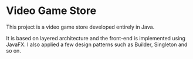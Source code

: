# Video Game Store

This project is a video game store developed entirely in Java.

It is based on layered architecture and the front-end is implemented using JavaFX.
I also applied a few design patterns such as Builder, Singleton and so on.
